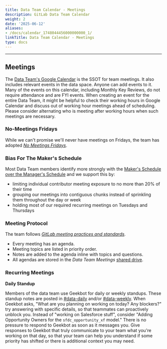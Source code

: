```yaml
---
title: Data Team Calendar - Meetings
description: GitLab Data Team Calendar
weight: 2
date: '2025-06-12'
aliases:
- /docs/calendar_1748044456000000000_1/
linkTitle: Data Team Calendar - Meetings
type: docs
---
```


---

## Meetings

The [Data Team's Google Calendar](https://calendar.google.com/calendar?cid=Z2l0bGFiLmNvbV9kN2RsNDU3ZnJyOHA1OHBuM2s2M2VidW84b0Bncm91cC5jYWxlbmRhci5nb29nbGUuY29t) is the SSOT for team meetings.
It also includes relevant events in the data space.
Anyone can add events to it.
Many of the events on this calendar, including Monthly Key Reviews, do not require attendance and are FYI events.
When creating an event for the entire Data Team, it might be helpful to check their working hours in Google Calendar and discuss out of working hour meetings ahead of scheduling. Please consider alternating who is meeting after working hours when such meetings are necessary.

### No-Meetings Fridays

While we can't promise we'll never have meetings on Fridays, the team has adopted *[No Meetings Fridays](/handbook/communication/)*.

### Bias For The Maker's Schedule

Most Data Team members identify more strongly with the [Maker's Schedule over the Manager's Schedule](https://www.paulgraham.com/makersschedule.html) and we support this by:

- limiting individual contributor meeting exposure to no more than 20% of their time
- grouping our meetings into contiguous chunks instead of sprinkling them throughout the day or week
- holding most of our required recurring meetings on Tuesdays and Thursdays

### Meeting Protocol

The team follows *[GitLab meeting practices and standards](/handbook/company/culture/all-remote/meetings/)*.

- Every meeting has an agenda.
- Meeting topics are listed in priority order.
- Notes are added to the agenda inline with topics and questions.
- All agendas are stored in the *Data Team Meetings* [shared drive](https://drive.google.com/drive/folders/1qXrwhZZWnFTl4GSQwv3H4hwCFD-V7LE9).

### Recurring Meetings

**Daily Standup**

Members of the data team use Geekbot for daily or weekly standups.
These standup notes are posted in [#data-daily](https://gitlab.slack.com/archives/CGG0VRJJ0/p1553619142000700) and/or [#data-weekly](https://gitlab.slack.com/archives/C03CDU924KA).
When Geekbot asks, "What are you planning on working on today? Any blockers?" try answering with specific details, so that teammates can proactively unblock you.
Instead of "working on Salesforce stuff", consider "Adding Opportunity Owners for the `sfdc_opportunity_xf` model."
There is no pressure to respond to Geekbot as soon as it messages you.
Give responses to Geekbot that truly communicate to your team what you're working on that day, so that your team can help you understand if some priority has shifted or there is additional context you may need.
